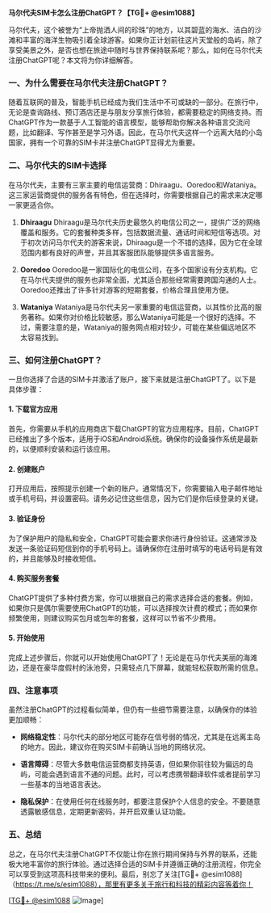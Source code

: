 **马尔代夫SIM卡怎么注册ChatGPT？【TG💪+ @esim1088】**

马尔代夫，这个被誉为“上帝抛洒人间的珍珠”的地方，以其碧蓝的海水、洁白的沙滩和丰富的海洋生物吸引着全球游客。如果你正计划前往这片天堂般的岛屿，除了享受美景之外，是否也想在旅途中随时与世界保持联系呢？那么，如何在马尔代夫注册ChatGPT呢？本文将为你详细解答。

### 一、为什么需要在马尔代夫注册ChatGPT？

随着互联网的普及，智能手机已经成为我们生活中不可或缺的一部分。在旅行中，无论是查询路线、预订酒店还是与朋友分享旅行体验，都需要稳定的网络支持。而ChatGPT作为一款基于人工智能的语言模型，能够帮助你解决各种语言交流问题，比如翻译、写作甚至是学习外语。因此，在马尔代夫这样一个远离大陆的小岛国家，拥有一个可靠的SIM卡并注册ChatGPT显得尤为重要。

### 二、马尔代夫的SIM卡选择

在马尔代夫，主要有三家主要的电信运营商：Dhiraagu、Ooredoo和Wataniya。这三家运营商提供的服务各有特色，但在选择时，你需要根据自己的需求来决定哪一家更适合你。

1. **Dhiraagu**
   Dhiraagu是马尔代夫历史最悠久的电信公司之一，提供广泛的网络覆盖和服务。它的套餐种类多样，包括数据流量、通话时间和短信等选项。对于初次访问马尔代夫的游客来说，Dhiraagu是一个不错的选择，因为它在全球范围内都有良好的声誉，并且其客服团队能够提供多语言服务。

2. **Ooredoo**
   Ooredoo是一家国际化的电信公司，在多个国家设有分支机构。它在马尔代夫提供的服务也非常全面，尤其适合那些经常需要跨国沟通的人士。Ooredoo还推出了许多针对游客的短期套餐，价格合理且使用方便。

3. **Wataniya**
   Wataniya是马尔代夫另一家重要的电信运营商，以其性价比高的服务著称。如果你对价格比较敏感，那么Wataniya可能是一个很好的选择。不过，需要注意的是，Wataniya的服务网点相对较少，可能在某些偏远地区不太容易找到。

### 三、如何注册ChatGPT？

一旦你选择了合适的SIM卡并激活了账户，接下来就是注册ChatGPT了。以下是具体步骤：

#### 1. 下载官方应用
首先，你需要从手机的应用商店下载ChatGPT的官方应用程序。目前，ChatGPT已经推出了多个版本，适用于iOS和Android系统。确保你的设备操作系统是最新的，以便顺利安装和运行该应用。

#### 2. 创建账户
打开应用后，按照提示创建一个新的账户。通常情况下，你需要输入电子邮件地址或手机号码，并设置密码。请务必记住这些信息，因为它们是你后续登录的关键。

#### 3. 验证身份
为了保护用户的隐私和安全，ChatGPT可能会要求你进行身份验证。这通常涉及发送一条验证码短信到你的手机号码上。请确保你在注册时填写的电话号码是有效的，并且能够及时接收短信。

#### 4. 购买服务套餐
ChatGPT提供了多种付费方案，你可以根据自己的需求选择合适的套餐。例如，如果你只是偶尔需要使用ChatGPT的功能，可以选择按次计费的模式；而如果你频繁使用，则建议购买包月或包年的套餐，这样可以节省不少费用。

#### 5. 开始使用
完成上述步骤后，你就可以开始使用ChatGPT了！无论是在马尔代夫美丽的海滩边，还是在豪华度假村的泳池旁，只需轻点几下屏幕，就能轻松获取所需的信息。

### 四、注意事项

虽然注册ChatGPT的过程看似简单，但仍有一些细节需要注意，以确保你的体验更加顺畅：

- **网络稳定性**：马尔代夫的部分地区可能存在信号弱的情况，尤其是在远离主岛的地方。因此，建议你在购买SIM卡前确认当地的网络状况。
  
- **语言障碍**：尽管大多数电信运营商都支持英语，但如果你前往较为偏远的岛屿，可能会遇到语言不通的问题。此时，可以考虑携带翻译软件或者提前学习一些基本的当地语言表达。

- **隐私保护**：在使用任何在线服务时，都要注意保护个人信息的安全。不要随意透露敏感信息，定期更新密码，并开启双重认证功能。

### 五、总结

总之，在马尔代夫注册ChatGPT不仅能让你在旅行期间保持与外界的联系，还能极大地丰富你的旅行体验。通过选择合适的SIM卡并遵循正确的注册流程，你完全可以享受到这项高科技带来的便利。最后，别忘了关注[TG💪+ @esim1088]（https://t.me/s/esim1088），那里有更多关于旅行和科技的精彩内容等着你！

[[TG💪+ @esim1088](https://t.me/s/esim1088) ![Image](https://i.postimg.cc/4NQfJmqS/Snipaste-2025-05-13-00-14-12.png)]